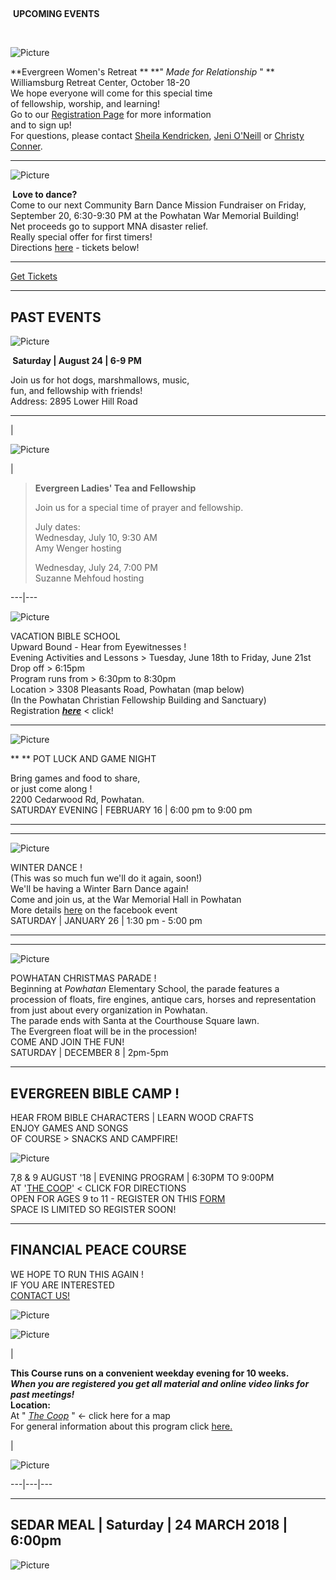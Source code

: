  
##  
​ **UPCOMING EVENTS**

​

![Picture](uploads/1/1/7/9/117912857/published/2019-women-s-retreat.jpeg)

**Evergreen Women's Retreat   ** **" _Made for Relationship_ " **  
Williamsburg Retreat Center,  October 18-20  
​We hope everyone will come for this special time  
of fellowship, worship, and learning!  
Go to our [Registration Page](https://evergreenpowhatan.us14.list-manage.com/track/click?u=94377799bbf85361c32bc6d2f&id=b1de8486ad&e=76a60db91f)
for more information  
​and to sign up!  
For questions, please contact [Sheila
Kendricken](mailto:skendricken@gmail.com),  [Jeni O'Neill](mailto:jeni_oneill@me.com) or [Christy Conner](mailto:koolconner4@gmail.com).

* * *

![Picture](uploads/1/1/7/9/117912857/published/barndance.jpg)

  
**​ Love to dance?**  
Come to our next Community Barn Dance Mission Fundraiser on Friday, September
20, 6:30-9:30 PM at the Powhatan War Memorial Building!  
Net proceeds go to support MNA disaster relief.  
Really special offer for first timers!  
Directions [here](https://goo.gl/maps/3oAR3gX9oY4TDtj66) \- tickets below!

* * *

[Get Tickets](https://egpca.ticketspice.com/evergreen-community-dance-2019)

* * *

## **PAST EVENTS**

![Picture](uploads/1/1/7/9/117912857/published/campfire-cookout_1.jpg)

  
**​ Saturday  |  August 24  |  6-9 PM**  
  
Join us for hot dogs, marshmallows, music,  
fun, and fellowship with friends!  
​Address:  2895 Lower Hill Road  
  

* * *

|

![Picture](uploads/1/1/7/9/117912857/editor/tea-time-slide.jpg)

|

> **Evergreen Ladies' Tea and Fellowship**  
>  
>  Join us for a special time of prayer and fellowship.  
>  
> July dates:  
> Wednesday, July 10, 9:30 AM  
> Amy Wenger hosting  
>  
> Wednesday, July 24, 7:00 PM  
> Suzanne Mehfoud hosting  
  
---|---  
  
![Picture](uploads/1/1/7/9/117912857/editor/square-logo-social-media-with-date.jpg)

VACATION BIBLE SCHOOL  
Upward Bound - Hear from Eyewitnesses !  
Evening Activities and Lessons  >  ​Tuesday, June 18th to Friday, June 21st  
Drop off  > 6:15pm  
Program runs from > 6:30pm to 8:30pm  
Location > 3308 Pleasants Road, Powhatan (map below)  
(In the Powhatan Christian Fellowship Building and Sanctuary)  
Registration _**[here](https://form.jotform.com/91417311203140)**_ < click!

* * *

![Picture](uploads/1/1/7/9/117912857/published/board-game.jpg)

** ** POT LUCK AND GAME NIGHT  
  
Bring games and food to share,  
or just come along !  
2200 Cedarwood Rd, Powhatan.  
SATURDAY EVENING | FEBRUARY 16 |  6:00 pm to 9:00 pm  
  

* * *

* * *

![Picture](uploads/1/1/7/9/117912857/published/barn-dance.jpg)

WINTER  DANCE !  
(This was so much fun we'll do it again, soon!)  
We'll be having a Winter Barn Dance again!  
Come and join us, at the War Memorial Hall in Powhatan  
More details [here](https://www.facebook.com/events/395606410978438/) on the
facebook event  
 SATURDAY    |    JANUARY   26   |  1:30 pm  -  5:00 pm

* * *

* * *

![Picture](uploads/1/1/7/9/117912857/christmas-parade_orig.jpg)

  
POWHATAN CHRISTMAS PARADE !  
Beginning at _Powhatan_  Elementary School, the parade features a procession
of floats, fire engines, antique cars, horses and representation from just
about every organization in Powhatan.  
The parade ends with Santa at the Courthouse Square lawn.  
​The Evergreen float will be in the  procession!  
​COME AND JOIN THE FUN!  
 SATURDAY  |  DECEMBER 8   |  2pm-5pm  
  

* * *

## EVERGREEN BIBLE CAMP !  
​HEAR FROM BIBLE CHARACTERS  |  LEARN WOOD CRAFTS  
ENJOY GAMES  AND  SONGS  
OF COURSE > SNACKS AND CAMPFIRE!

![Picture](uploads/1/1/7/9/117912857/bible-camp_1_orig.png)

7,8 & 9 AUGUST '18  |  EVENING PROGRAM  |  6:30PM TO 9:00PM  
AT '[THE COOP](find-us)' < CLICK FOR DIRECTIONS  
​ OPEN FOR AGES 9 to 11 - REGISTER ON THIS
[FORM](uploads/1/1/7/9/117912857/registration_form_bible_camp.docx)  
SPACE IS LIMITED SO REGISTER SOON!

* * *

## FINANCIAL PEACE COURSE  
WE HOPE TO RUN THIS AGAIN !  
​IF YOU ARE INTERESTED  
[CONTACT US!](contact-us)

![Picture](uploads/1/1/7/9/117912857/financial-peace-seminar_orig.jpg)

![Picture](uploads/1/1/7/9/117912857/fp-description_orig.jpg)

|

**This Course ​runs on a convenient weekday  evening  for 10 weeks.  
_When you are registered you get all material and online video links for past
meetings!_**  
 **Location:**  
At "​ _[The Coop](find-us)_ " <\- click here for a map  
​For general information about this program click
[here.](https://www.daveramsey.com/)

|

![Picture](uploads/1/1/7/9/117912857/class-titles_orig.jpg)  
  
---|---|---  
  
* * *

## SEDAR MEAL | Saturday  |  24 MARCH 2018 |  6:00pm

![Picture](uploads/1/1/7/9/117912857/farmland-wire-fence-sedar-1100px_1_orig.jpg)  
